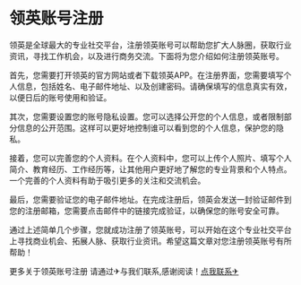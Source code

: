 # 领英账号注册

领英是全球最大的专业社交平台，注册领英账号可以帮助您扩大人脉圈，获取行业资讯，寻找工作机会，以及进行商务交流。下面将为您介绍如何注册领英账号。

首先，您需要打开领英的官方网站或者下载领英APP。在注册界面，您需要填写个人信息，包括姓名、电子邮件地址、以及创建密码。请确保填写的信息真实有效，以便日后的账号使用和验证。

其次，您需要设置您的账号隐私设置。您可以选择公开您的个人信息，或者限制部分信息的公开范围。这样可以更好地控制谁可以看到您的个人信息，保护您的隐私。

接着，您可以完善您的个人资料。在个人资料中，您可以上传个人照片、填写个人简介、教育经历、工作经历等，让其他用户更好地了解您的专业背景和个人特点。一个完善的个人资料有助于吸引更多的关注和交流机会。

最后，您需要验证您的电子邮件地址。在完成注册后，领英会发送一封验证邮件到您的注册邮箱，您需要点击邮件中的链接完成验证，以确保您的账号安全可靠。

通过上述简单几个步骤，您就成功注册了领英账号，可以开始在这个专业社交平台上寻找商业机会、拓展人脉、获取行业资讯。希望这篇文章对您注册领英账号有所帮助！

更多关于领英账号注册 请通过✈与我们联系,感谢阅读！[点我联系✈](https://help.k02.cc)